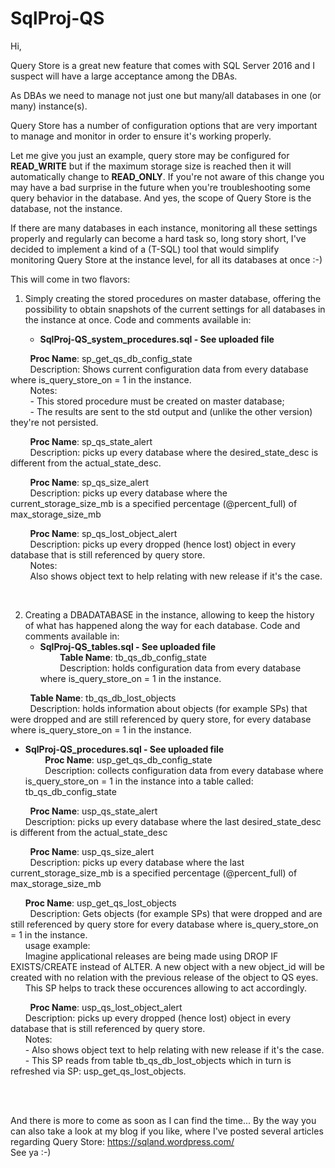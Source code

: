 # SqlProj-QS


Hi,

Query Store is a great new feature that comes with SQL Server 2016 and I suspect will have a large acceptance among the DBAs.

As DBAs we need to manage not just one but many/all databases in one (or many) instance(s). 

Query Store has a number of configuration options that are very important to manage and monitor in order to ensure it's working properly. 

Let me give you just an example, query store may be configured for **READ_WRITE** but if the maximum storage size is reached then it will automatically change to **READ_ONLY**. If you're not aware of this change you may have a bad surprise in the future when you're troubleshooting some query behavior in the database. And yes, the scope of Query Store is the database, not the instance.

If there are many databases in each instance, monitoring all these settings properly and regularly can become a hard task so, long story short, I've decided to implement a kind of a (T-SQL) tool that would simplify monitoring Query Store at the instance level, for all its databases at once :-)

This will come in two flavors:

1. Simply creating the stored procedures on master database, offering the possibility to obtain snapshots of the current settings for all databases in the instance at once. Code and comments available in:

   - **SqlProj-QS_system_procedures.sql - See uploaded file**  
     
   &nbsp;&nbsp;&nbsp;&nbsp;&nbsp;&nbsp;**Proc Name**: sp_get_qs_db_config_state  
   &nbsp;&nbsp;&nbsp;&nbsp;&nbsp;&nbsp;Description: Shows current configuration data from every database where is_query_store_on = 1 in the instance.  
   &nbsp;&nbsp;&nbsp;&nbsp;&nbsp;&nbsp;Notes:  
   &nbsp;&nbsp;&nbsp;&nbsp;&nbsp;&nbsp;- This stored procedure must be created on master database;  
   &nbsp;&nbsp;&nbsp;&nbsp;&nbsp;&nbsp;- The results are sent to the std output and (unlike the other version) they're not persisted.  
     
   &nbsp;&nbsp;&nbsp;&nbsp;&nbsp;&nbsp;**Proc Name**: sp_qs_state_alert  
   &nbsp;&nbsp;&nbsp;&nbsp;&nbsp;&nbsp;Description: picks up every database where the desired_state_desc is different from the actual_state_desc.  
   
   &nbsp;&nbsp;&nbsp;&nbsp;&nbsp;&nbsp;**Proc Name**: sp_qs_size_alert  
   &nbsp;&nbsp;&nbsp;&nbsp;&nbsp;&nbsp;Description: picks up every database where the current_storage_size_mb is a specified percentage (@percent_full) of max_storage_size_mb  
   
   &nbsp;&nbsp;&nbsp;&nbsp;&nbsp;&nbsp;**Proc Name**: sp_qs_lost_object_alert  
   &nbsp;&nbsp;&nbsp;&nbsp;&nbsp;&nbsp;Description: picks up every dropped (hence lost) object in every database that is still referenced by query store.  
   &nbsp;&nbsp;&nbsp;&nbsp;&nbsp;&nbsp;Notes:  
   &nbsp;&nbsp;&nbsp;&nbsp;&nbsp;&nbsp;Also shows object text to help relating with new release if it's the case.  
   
   
   
2. Creating a DBADATABASE in the instance, allowing to keep the history of what has happened along the way for each database. Code and comments available in:
   - **SqlProj-QS_tables.sql - See uploaded file**  
   &nbsp;&nbsp;&nbsp;&nbsp;&nbsp;&nbsp;**Table Name**: tb_qs_db_config_state  
   &nbsp;&nbsp;&nbsp;&nbsp;&nbsp;&nbsp;Description: holds configuration data from every database where is_query_store_on = 1 in the instance.  
   
   &nbsp;&nbsp;&nbsp;&nbsp;&nbsp;&nbsp;**Table Name**: tb_qs_db_lost_objects  
   &nbsp;&nbsp;&nbsp;&nbsp;&nbsp;&nbsp;Description: holds information about objects (for example SPs) that were dropped and are still referenced by query store, for every database where is_query_store_on = 1 in the instance.  
   
   - **SqlProj-QS_procedures.sql - See uploaded file**    
   &nbsp;&nbsp;&nbsp;&nbsp;&nbsp;&nbsp;**Proc Name**: usp_get_qs_db_config_state  
   &nbsp;&nbsp;&nbsp;&nbsp;&nbsp;&nbsp;Description: collects configuration data from every database where is_query_store_on = 1 in the instance into a table called: tb_qs_db_config_state  
   
   &nbsp;&nbsp;&nbsp;&nbsp;&nbsp;&nbsp;**Proc Name**: usp_qs_state_alert  
   &nbsp;&nbsp;&nbsp;&nbsp;&nbsp;&nbsp;Description: picks up every database where the last desired_state_desc is different from the actual_state_desc  
   
   &nbsp;&nbsp;&nbsp;&nbsp;&nbsp;&nbsp;**Proc Name**: usp_qs_size_alert  
   &nbsp;&nbsp;&nbsp;&nbsp;&nbsp;&nbsp;Description: picks up every database where the last current_storage_size_mb is a specified percentage (@percent_full) of max_storage_size_mb  
   
   &nbsp;&nbsp;&nbsp;&nbsp;&nbsp;&nbsp;**Proc Name**: usp_get_qs_lost_objects  
   &nbsp;&nbsp;&nbsp;&nbsp;&nbsp;&nbsp;Description: Gets objects (for example SPs) that were dropped and are still referenced by query store for every database where is_query_store_on = 1 in the instance.  
   &nbsp;&nbsp;&nbsp;&nbsp;&nbsp;&nbsp;usage example:  
   &nbsp;&nbsp;&nbsp;&nbsp;&nbsp;&nbsp;Imagine applicational releases are being made using DROP IF EXISTS/CREATE instead of ALTER. A new object with a new object_id will be created with no relation with the previous release of the object to QS eyes.  
   &nbsp;&nbsp;&nbsp;&nbsp;&nbsp;&nbsp;This SP helps to track these occurences allowing to act accordingly.  
   
   &nbsp;&nbsp;&nbsp;&nbsp;&nbsp;&nbsp;**Proc Name**: usp_qs_lost_object_alert  
   &nbsp;&nbsp;&nbsp;&nbsp;&nbsp;&nbsp;Description: picks up every dropped (hence lost) object in every database that is still referenced by query store.  
   &nbsp;&nbsp;&nbsp;&nbsp;&nbsp;&nbsp;Notes:  
   &nbsp;&nbsp;&nbsp;&nbsp;&nbsp;&nbsp;- Also shows object text to help relating with new release if it's the case.  
   &nbsp;&nbsp;&nbsp;&nbsp;&nbsp;&nbsp;- This SP reads from table tb_qs_db_lost_objects which in turn is refreshed via SP: usp_get_qs_lost_objects.  
     
     &nbsp;&nbsp;  
     &nbsp;&nbsp;  
     
And there is more to come as soon as I can find the time... By the way you can also take a look at my blog if you like, where I've posted several articles regarding Query Store: https://sqland.wordpress.com/  
See ya :-)
   
   

